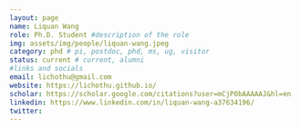 ```yaml
---
layout: page
name: Liquan Wang
role: Ph.D. Student #description of the role
img: assets/img/people/liquan-wang.jpeg
category: phd # pi, postdoc, phd, ms, ug, visitor
status: current # current, alumni
#links and socials
email: lichothu@gmail.com
website: https://lichothu.github.io/
scholar: https://scholar.google.com/citations?user=mCjP0bAAAAAJ&hl=en
linkedin: https://www.linkedin.com/in/liquan-wang-a37634196/
twitter:
---
```

